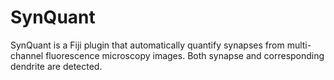 # SynQuant
SynQuant is a Fiji plugin that automatically quantify synapses from multi-channel fluorescence microscopy images. Both synapse and corresponding dendrite are detected. 
